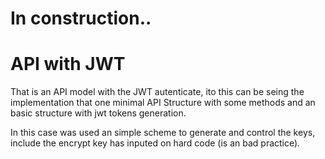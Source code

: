 # In construction..

# API with JWT
That is an API model with the JWT autenticate, ito this can be seing the implementation that one minimal API Structure with some methods and an basic structure with jwt tokens generation. 

In this case was used an simple scheme to generate and control the keys, include the encrypt key has inputed on hard code (is an bad practice).
